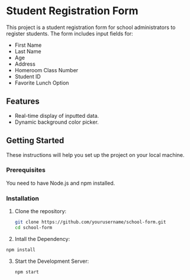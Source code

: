 # Student Registration Form

This project is a student registration form for school administrators to register students. The form includes input fields for:

- First Name
- Last Name
- Age
- Address
- Homeroom Class Number
- Student ID
- Favorite Lunch Option

## Features

- Real-time display of inputted data.
- Dynamic background color picker.

## Getting Started

These instructions will help you set up the project on your local machine.

### Prerequisites

You need to have Node.js and npm installed.

### Installation

1. Clone the repository:

   ```bash
   git clone https://github.com/yourusername/school-form.git
   cd school-form

2. Intall the Dependency:
   
  ```bash
  npm install
  ```

3. Start the Development Server:
   ```bash
   npm start
   ```

